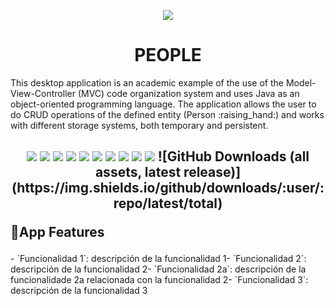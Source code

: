 <p align="center">
  <img src="https://github.com/user-attachments/assets/89c0e841-a321-43b4-b8fa-cdd9cd2cd7c4" >
</p>
<h1 align="center"> PEOPLE </h1>
This desktop application is an academic example of the use of the Model-View-Controller (MVC) code organization system and uses Java as an object-oriented programming language. The application allows the user to do CRUD operations of the defined entity (Person :raising_hand:) and works with different storage systems, both temporary and persistent.
<h2>
<p align="center">
  <img src="https://img.shields.io/badge/License-GPL v3.0-blue">
  <img src="https://img.shields.io/badge/JDK->=17-red">
  <img src="https://img.shields.io/badge/Maven-4.0.0-green">
  <img src="https://img.shields.io/badge/OS-Windows, Linux-yellow">
  <img src="https://img.shields.io/badge/ObjectDB-2.9.0-orange">
  <img src="https://img.shields.io/badge/Version-1.1.0-purple">
  <img src="https://img.shields.io/badge/MySQL_Connector-8.0.25-grey">
  <img src="https://img.shields.io/badge/JDatePicker-2.0.3-white">
  <img src="https://img.shields.io/badge/Apache Commons_IO-2.5-brown">
  <img src="https://img.shields.io/badge/release-1.1.0-brown">
  ![GitHub Downloads (all assets, latest release)](https://img.shields.io/github/downloads/:user/:repo/latest/total)
</p>

:hammer:App Features
</h2>
- `Funcionalidad 1`: descripción de la funcionalidad 1- `Funcionalidad 2`: descripción de la funcionalidad 2- `Funcionalidad 2a`: descripción de la funcionalidade 2a relacionada con la funcionalidad 2- `Funcionalidad 3`: descripción de la funcionalidad 3
